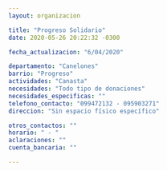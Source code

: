 ```yaml
---
layout: organizacion

title: "Progreso Solidario"
date: 2020-05-26 20:22:32 -0300

fecha_actualizacion: "6/04/2020"

departamento: "Canelones"
barrio: "Progreso"
actividades: "Canasta"
necesidades: "Todo tipo de donaciones"
necesidades_especificas: ""
telefono_contacto: "099472132 - 095903271"
direccion: "Sin espacio físico específico"

otros_contactos: ""
horario: " - "
aclaraciones: ""
cuenta_bancaria: ""

---
```

